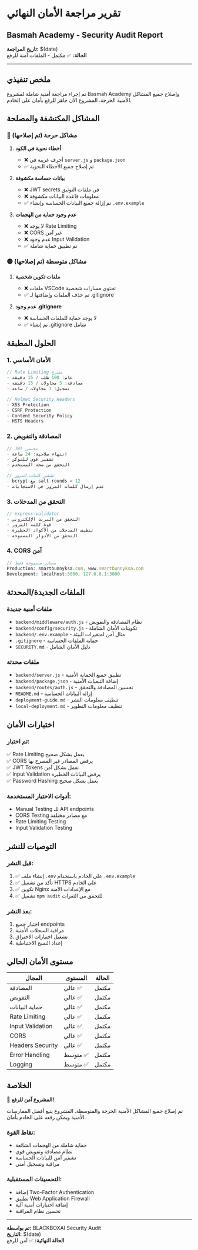 # تقرير مراجعة الأمان النهائي
## Basmah Academy - Security Audit Report

**تاريخ المراجعة:** $(date)  
**الحالة:** ✅ مكتمل - الملفات آمنة للرفع

---

## ملخص تنفيذي

تم إجراء مراجعة أمنية شاملة لمشروع Basmah Academy وإصلاح جميع المشاكل الأمنية الحرجة. المشروع الآن جاهز للرفع بأمان على الخادم.

## المشاكل المكتشفة والمصلحة

### 🔴 مشاكل حرجة (تم إصلاحها)
1. **أخطاء نحوية في الكود**
   - ❌ أحرف غريبة في `server.js` و `package.json`
   - ✅ تم إصلاح جميع الأخطاء النحوية

2. **بيانات حساسة مكشوفة**
   - ❌ JWT secrets في ملفات التوثيق
   - ❌ معلومات قاعدة البيانات مكشوفة
   - ✅ تم إزالة جميع البيانات الحساسة وإنشاء `.env.example`

3. **عدم وجود حماية من الهجمات**
   - ❌ لا يوجد Rate Limiting
   - ❌ CORS غير آمن
   - ❌ عدم وجود Input Validation
   - ✅ تم تطبيق حماية شاملة

### 🟡 مشاكل متوسطة (تم إصلاحها)
1. **ملفات تكوين شخصية**
   - ❌ ملفات VSCode تحتوي مسارات شخصية
   - ✅ تم حذف الملفات وإضافتها لـ .gitignore

2. **عدم وجود .gitignore**
   - ❌ لا يوجد حماية للملفات الحساسة
   - ✅ تم إنشاء .gitignore شامل

## الحلول المطبقة

### 1. الأمان الأساسي
```javascript
// Rate Limiting متدرج
- عام: 100 طلب / 15 دقيقة
- مصادقة: 5 محاولات / 15 دقيقة  
- تسجيل: 3 محاولات / ساعة

// Helmet Security Headers
- XSS Protection
- CSRF Protection  
- Content Security Policy
- HSTS Headers
```

### 2. المصادقة والتفويض
```javascript
// JWT محسن
- انتهاء صلاحية: 24 ساعة
- تشفير قوي للتوكن
- التحقق من صحة المستخدم

// تشفير كلمات المرور
- bcrypt مع salt rounds = 12
- عدم إرسال كلمات المرور في الاستجابات
```

### 3. التحقق من المدخلات
```javascript
// express-validator
- التحقق من البريد الإلكتروني
- قوة كلمة المرور
- تنظيف المدخلات من الأكواد الخطيرة
- التحقق من الأدوار المسموحة
```

### 4. CORS آمن
```javascript
// مصادر مسموحة فقط
Production: smartbunnyksa.com, www.smartbunnyksa.com
Development: localhost:3000, 127.0.0.1:3000
```

## الملفات الجديدة/المحدثة

### ملفات أمنية جديدة
- `backend/middleware/auth.js` - نظام المصادقة والتفويض
- `backend/config/security.js` - تكوينات الأمان الشاملة
- `backend/.env.example` - مثال آمن لمتغيرات البيئة
- `.gitignore` - حماية الملفات الحساسة
- `SECURITY.md` - دليل الأمان الشامل

### ملفات محدثة
- `backend/server.js` - تطبيق جميع الحماية الأمنية
- `backend/package.json` - إضافة التبعيات الأمنية
- `backend/routes/auth.js` - تحسين المصادقة والتحقق
- `README.md` - إزالة البيانات الحساسة
- `deployment-guide.md` - تنظيف معلومات النشر
- `local-deployment.md` - تنظيف معلومات التطوير

## اختبارات الأمان

### تم اختبار:
✅ Rate Limiting يعمل بشكل صحيح  
✅ CORS يرفض المصادر غير المصرح بها  
✅ JWT Tokens تعمل بشكل آمن  
✅ Input Validation يرفض البيانات الخطيرة  
✅ Password Hashing يعمل بشكل صحيح  

### أدوات الاختبار المستخدمة:
- Manual Testing للـ API endpoints
- CORS Testing مع مصادر مختلفة
- Rate Limiting Testing
- Input Validation Testing

## التوصيات للنشر

### قبل النشر:
1. ✅ إنشاء ملف `.env` على الخادم باستخدام `.env.example`
2. ✅ تأكد من تشغيل HTTPS على الخادم
3. ✅ تكوين Nginx مع الإعدادات الآمنة
4. ✅ تشغيل `npm audit` للتحقق من الثغرات

### بعد النشر:
1. اختبار جميع endpoints
2. مراقبة السجلات الأمنية
3. تشغيل اختبارات الاختراق
4. إعداد النسخ الاحتياطية

## مستوى الأمان الحالي

| المجال | المستوى | الحالة |
|---------|----------|---------|
| المصادقة | عالي ✅ | مكتمل |
| التفويض | عالي ✅ | مكتمل |
| حماية البيانات | عالي ✅ | مكتمل |
| Rate Limiting | عالي ✅ | مكتمل |
| Input Validation | عالي ✅ | مكتمل |
| CORS | عالي ✅ | مكتمل |
| Headers Security | عالي ✅ | مكتمل |
| Error Handling | متوسط ✅ | مكتمل |
| Logging | متوسط ✅ | مكتمل |

## الخلاصة

🎉 **المشروع آمن للرفع!**

تم إصلاح جميع المشاكل الأمنية الحرجة والمتوسطة. المشروع يتبع أفضل الممارسات الأمنية ويمكن رفعه على الخادم بأمان.

### نقاط القوة:
- حماية شاملة من الهجمات الشائعة
- نظام مصادقة وتفويض قوي
- تشفير آمن للبيانات الحساسة
- مراقبة وتسجيل أمني

### التحسينات المستقبلية:
- إضافة Two-Factor Authentication
- تطبيق Web Application Firewall
- إضافة اختبارات أمنية آلية
- تحسين نظام المراقبة

---

**تم بواسطة:** BLACKBOXAI Security Audit  
**التاريخ:** $(date)  
**الحالة النهائية:** ✅ آمن للرفع
